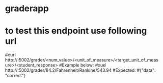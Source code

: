# graderapp
# to test this endpoint use following url
#curl http://<IPAddress>:5002/grader/<num_value>/<unit_of_measure>/<target_unit_of_measure>/<student_response>
#Example below:
#xuel http://<IPAddress>:5002/grader/84.2/Fahrenheit/Rankine/543.94
#Expected:
#{"data": "correct"}
